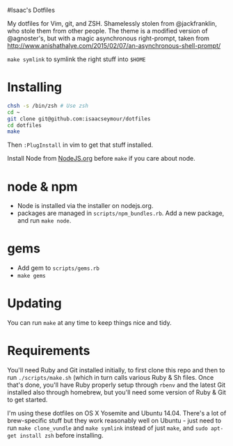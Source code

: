 #Isaac's Dotfiles

My dotfiles for Vim, git, and ZSH. Shamelessly stolen from @jackfranklin, who stole them from other people. 
The theme is a modified version of @agnoster's, but with a magic asynchronous right-prompt, taken from
http://www.anishathalye.com/2015/02/07/an-asynchronous-shell-prompt/

`make symlink` to symlink the right stuff into `$HOME`

# Installing

```bash
chsh -s /bin/zsh # Use zsh
cd ~
git clone git@github.com:isaacseymour/dotfiles
cd dotfiles
make
```

Then `:PlugInstall` in vim to get that stuff installed.

Install Node from [NodeJS.org](http://nodejs.org/) before `make` if you care about node.

# node & npm
- Node is installed via the installer on nodejs.org.
- packages are managed in `scripts/npm_bundles.rb`. Add a new package, and run `make node`.

# gems
- Add gem to `scripts/gems.rb`
- `make gems`

# Updating
You can run `make` at any time to keep things nice and tidy.

# Requirements

You'll need Ruby and Git installed initially, to first clone this repo and then to run `./scripts/make.sh` (which in turn calls various Ruby & Sh files. Once that's done, you'll have Ruby properly setup through `rbenv` and the latest Git installed also through homebrew, but you'll need some version of Ruby & Git to get started.

I'm using these dotfiles on OS X Yosemite and Ubuntu 14.04. There's a lot of brew-specific stuff but they work reasonably well on Ubuntu - just need to run `make clone_vundle` and `make symlink` instead of just `make`, and `sudo apt-get install zsh` before installing.

